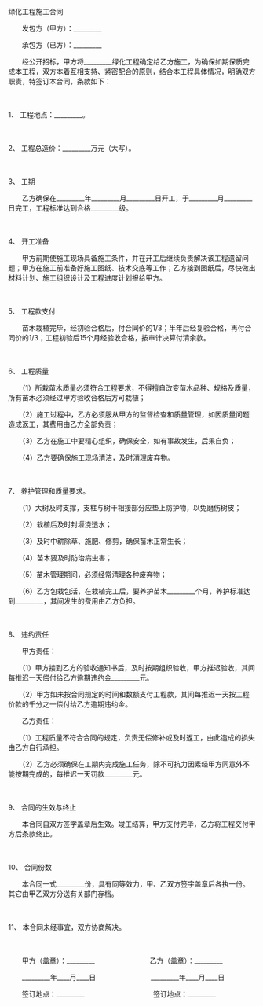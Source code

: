 



绿化工程施工合同



 

　　发包方（甲方）：_________　　

　　承包方（已方）：_________　　

　　经公开招标，甲方将_________绿化工程确定给乙方施工，为确保如期保质完成本工程，双方本着互相支持、紧密配合的原则，结合本工程具体情况，明确双方职责，特签订本合同，条款如下：

　　

1、
工程地点：_________。

　　

2、
工程总造价：_________万元（大写）。

　　

3、
工期

　　乙方确保在_________年_________月_________日开工，于_________月_________日完工，工程标准达到合格_________级。

　　

4、
开工准备

　　甲方前期使施工现场具备施工条件，并在开工后继续负责解决该工程遗留问题；甲方在施工前准备好施工图纸、技术交底等工作；乙方接到图纸后，尽快做出材料计划、施工组织设计及工程进度计划报给甲方。

　　

5、
工程款支付

　　苗木栽植完毕，经初验合格后，付合同价的1/3；半年后经复验合格，再付合同价的1/3；工程初验后15个月经验收合格，按审计决算付清余款。

　　

6、
工程质量

　　（1）所栽苗木质量必须符合工程要求，不得擅自改变苗木品种、规格及质量，所有苗木必须经过甲方验收合格后方可栽植；

　　（2）施工过程中，乙方必须服从甲方的监督检查和质量管理，如因质量问题造成返工，其费用由乙方全部负责；

　　（3）乙方在施工中要精心组织，确保安全，如有事故发生，后果自负；

　　（4）乙方要确保施工现场清洁，及时清理废弃物。

　　

7、
养护管理和质量要求。

　　（1）大树及时支撑，支柱与树干相接部分应垫上防护物，以免磨伤树皮；

　　（2）栽植后及时封堰浇透水；

　　（3）及时中耕除草、施肥、修剪，确保苗木正常生长；

　　（4）苗木要及时防治病虫害；

　　（5）苗木管理期间，必须经常清理各种废弃物；

　　（6）乙方包栽包活，在栽植完工后，要养护苗木_________个月，养护标准达到_________，其间发生的费用由乙方负担。

　　

8、
违约责任

　　甲方责任：

　　（1）甲方接到乙方的验收通知书后，及时按期组织验收，甲方推迟验收，其间每推迟一天偿付给乙方逾期违约金_________元。

　　（2）甲方如未按合同规定的时间和数额支付工程款，其间每推迟一天按工程价款的千分之一偿付给乙方逾期违约金。

　　乙方责任：

　　（1）工程质量不符合合同的规定，负责无偿修补或及时返工，由此造成的损失由乙方自行承担。

　　（2）乙方必须确保在工期内完成施工任务，除不可抗力因素经甲方同意外不能按期完成的，每推迟一天罚款_________元。

　　

9、
合同的生效与终止

　　本合同自双方签字盖章后生效。竣工结算，甲方支付完毕，乙方将工程交付甲方后条款终止。

　　

10、
合同份数

　　本合同一式_________份，具有同等效力，甲、乙双方签字盖章后各执一份。其它由甲乙双方分送有关部门存档。

　　

11、
本合同未经事宜，双方协商解决。

　　

　　甲方（盖章）：_________　　　　　　　　乙方（盖章）：_________　　

　　_________年____月____日　　　　　　　　_________年____月____日　　

　　签订地点：_________　　　　　　　　　　签订地点：_________